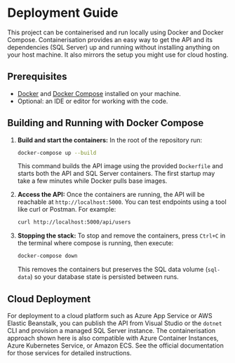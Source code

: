 # Deployment Guide

This project can be containerised and run locally using Docker and
Docker Compose.  Containerisation provides an easy way to get the API
and its dependencies (SQL Server) up and running without installing
anything on your host machine.  It also mirrors the setup you might
use for cloud hosting.

## Prerequisites

* [Docker](https://www.docker.com/get-started) and
  [Docker Compose](https://docs.docker.com/compose/) installed on your
  machine.
* Optional: an IDE or editor for working with the code.

## Building and Running with Docker Compose

1. **Build and start the containers:** In the root of the repository
   run:

   ```bash
   docker-compose up --build
   ```

   This command builds the API image using the provided `Dockerfile`
   and starts both the API and SQL Server containers.  The first
   startup may take a few minutes while Docker pulls base images.

2. **Access the API:** Once the containers are running, the API will
   be reachable at `http://localhost:5000`.  You can test endpoints
   using a tool like curl or Postman.  For example:

   ```bash
   curl http://localhost:5000/api/users
   ```

3. **Stopping the stack:** To stop and remove the containers, press
   `Ctrl+C` in the terminal where compose is running, then execute:

   ```bash
   docker-compose down
   ```

   This removes the containers but preserves the SQL data volume
   (`sql-data`) so your database state is persisted between runs.

## Cloud Deployment

For deployment to a cloud platform such as Azure App Service or AWS
Elastic Beanstalk, you can publish the API from Visual Studio or the
`dotnet` CLI and provision a managed SQL Server instance.  The
containerisation approach shown here is also compatible with Azure
Container Instances, Azure Kubernetes Service, or Amazon ECS.  See the
official documentation for those services for detailed instructions.